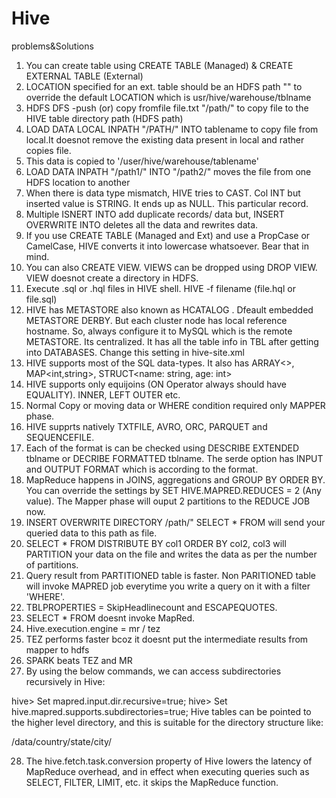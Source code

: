 # Hive
problems&amp;Solutions


1) You can create table using CREATE TABLE (Managed) & CREATE EXTERNAL TABLE (External) 
2) LOCATION specified for an ext. table should be an HDFS path "" to override the default LOCATION which is usr/hive/warehouse/tblname
3) HDFS DFS -push (or) copy fromfile file.txt "/path/" to copy file to the HIVE table directory path (HDFS path)
4) LOAD DATA LOCAL INPATH "/PATH/" INTO tablename to copy file from local.It doesnot remove the existing data present in local and rather copies file.
5) This data is copied to '/user/hive/warehouse/tablename'
6) LOAD DATA INPATH "/path1/" INTO "/path2/" moves the file from one HDFS location to another
7) When there is data type mismatch, HIVE tries to CAST. Col INT but inserted value is STRING. It ends up as NULL. This particular record.
8) Multiple ISNERT INTO add duplicate records/ data but, INSERT OVERWRITE INTO deletes all the data and rewrites data.
9) If you use CREATE TABLE (Managed and Ext) and use a PropCase or CamelCase, HIVE converts it into lowercase whatsoever. Bear that in mind.
10) You can also CREATE VIEW. VIEWS can be dropped using DROP VIEW. VIEW doesnot create a directory in HDFS.
11) Execute .sql or .hql files in HIVE shell. HIVE -f  filename (file.hql or file.sql)
12) HIVE has METASTORE also known as HCATALOG . Dfeault embedded METASTORE DERBY. But each cluster node has local reference hostname. So, always configure it to MySQL which is the remote METASTORE. Its centralized. It has all the table info in TBL after getting into DATABASES. Change this setting in hive-site.xml
13) HIVE supports most of the SQL data-types. It also has ARRAY<>, MAP<int,string>, STRUCT<name: string, age: int>
14) HIVE supports only equijoins (ON Operator always should have EQUALITY). INNER, LEFT OUTER etc.
15) Normal Copy or moving data or WHERE condition required only MAPPER phase.
16) HIVE supprts natively TXTFILE, AVRO, ORC, PARQUET and SEQUENCEFILE.
17) Each of the format is can be checked using DESCRIBE EXTENDED tblname or DECRIBE FORMATTED tblname. The serde option has INPUT and OUTPUT FORMAT  which is according to the format.
18) MapReduce happens in JOINS, aggregations and GROUP BY ORDER BY. You can override the settings by SET HIVE.MAPRED.REDUCES = 2 (Any value). The Mapper phase will ouput 2 partitions to the REDUCE JOB now.
19) INSERT OVERWRITE DIRECTORY /path/"
    SELECT * FROM will send your queried data to this path as file.
14) SELECT * FROM DISTRIBUTE BY col1 ORDER BY col2, col3 will PARTITION your data on the file and writes the data as per the number of partitions.
15) Query result from PARTITIONED table is faster. Non PARITIONED table will invoke MAPRED job everytime you write a query on it with a filter 'WHERE'.
16) TBLPROPERTIES = SkipHeadlinecount and ESCAPEQUOTES.
17) SELECT * FROM doesnt invoke MapRed.
18) Hive.execution.engine = mr / tez
19) TEZ performs faster bcoz it doesnt put the intermediate results from mapper to hdfs 
20) SPARK beats TEZ and MR
21) By using the below commands, we can access subdirectories recursively in Hive:

hive> Set mapred.input.dir.recursive=true;
hive> Set hive.mapred.supports.subdirectories=true;
Hive tables can be pointed to the higher level directory, and this is suitable for the directory structure like:

/data/country/state/city/

28) The hive.fetch.task.conversion property of Hive lowers the latency of MapReduce overhead, and in effect when executing queries such as SELECT, FILTER, LIMIT, etc. it skips the MapReduce function.
